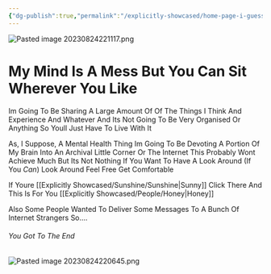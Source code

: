 ```yaml
---
{"dg-publish":true,"permalink":"/explicitly-showcased/home-page-i-guess/home-page/","title":"Horizon","tags":["gardenEntry"],"dgShowToc":true,"noteIcon":null}
---
```



![Pasted image 20230824221117.png](/img/user/images/Pasted%20image%2020230824221117.png)
# My Mind Is A Mess But You Can Sit Wherever You Like

Im Going To Be Sharing A Large Amount Of Of The Things I Think And Experience And Whatever And Its Not Going To Be Very Organised Or Anything So Youll Just Have To Live With It

As, I Suppose, A Mental Health Thing Im Going To Be Devoting A Portion Of My Brain Into An Archival Little Corner Or The Internet
This Probably Wont Achieve Much But Its Not Nothing
If You Want To Have A Look Around (If You *Can*) Look Around Feel Free
Get Comfortable

If Youre [[Explicitly Showcased/Sunshine/Sunshine\|Sunny]] Click There
And This Is For You [[Explicitly Showcased/People/Honey\|Honey]]

Also Some People Wanted To Deliver Some Messages To A Bunch Of Internet Strangers So....




###### You Got To The End

![Pasted image 20230824220645.png](/img/user/images/Pasted%20image%2020230824220645.png)



<script src="https://utteranc.es/client.js"
        repo="WonderingGodling/My-Mind-Space"
        issue-term="title"
        theme="preferred-color-scheme"
        crossorigin="anonymous"
        async>
</script>